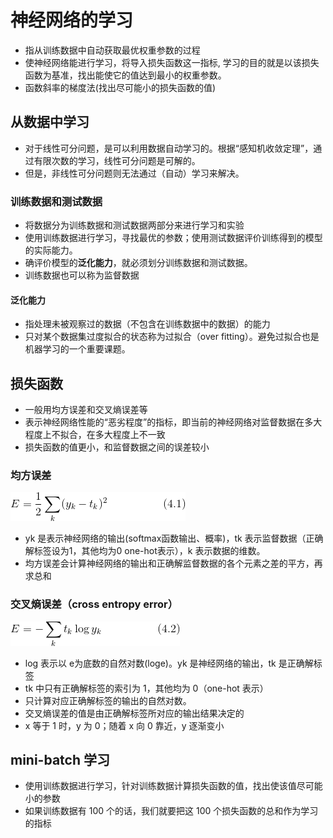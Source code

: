 # 神经网络的学习

- 指从训练数据中自动获取最优权重参数的过程
- 使神经网络能进行学习，将导入损失函数这一指标, 学习的目的就是以该损失函数为基准，找出能使它的值达到最小的权重参数。
- 函数斜率的梯度法(找出尽可能小的损失函数的值)

## 从数据中学习
- 对于线性可分问题，是可以利用数据自动学习的。根据“感知机收敛定理”，通过有限次数的学习，线性可分问题是可解的。
- 但是，非线性可分问题则无法通过（自动）学习来解决。

### 训练数据和测试数据
- 将数据分为训练数据和测试数据两部分来进行学习和实验
- 使用训练数据进行学习，寻找最优的参数；使用测试数据评价训练得到的模型的实际能力。
- 确评价模型的**泛化能力**，就必须划分训练数据和测试数据。
- 训练数据也可以称为监督数据

#### 泛化能力
- 指处理未被观察过的数据（不包含在训练数据中的数据）的能力
- 只对某个数据集过度拟合的状态称为过拟合（over fitting）。避免过拟合也是机器学习的一个重要课题。

## 损失函数
- 一般用均方误差和交叉熵误差等
- 表示神经网络性能的“恶劣程度”的指标，即当前的神经网络对监督数据在多大程度上不拟合，在多大程度上不一致
- 损失函数的值更小，和监督数据之间的误差较小

### 均方误差
![avatar](./mean_squared.gif)
- yk 是表示神经网络的输出(softmax函数输出、概率)，tk 表示监督数据（正确解标签设为1，其他均为0 one-hot表示），k 表示数据的维数。
- 均方误差会计算神经网络的输出和正确解监督数据的各个元素之差的平方，再求总和

### 交叉熵误差（cross entropy error）
![avatar](./cross_entropy.gif)
- log 表示以 e为底数的自然对数(loge)。yk 是神经网络的输出，tk 是正确解标签
- tk 中只有正确解标签的索引为 1，其他均为 0（one-hot 表示）
- 只计算对应正确解标签的输出的自然对数。
- 交叉熵误差的值是由正确解标签所对应的输出结果决定的
- x 等于 1 时，y 为 0；随着 x 向 0 靠近，y 逐渐变小

## mini-batch 学习
- 使用训练数据进行学习，针对训练数据计算损失函数的值，找出使该值尽可能小的参数
- 如果训练数据有 100 个的话，我们就要把这 100 个损失函数的总和作为学习的指标
